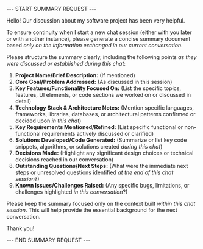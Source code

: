 --- START SUMMARY REQUEST ---

Hello! Our discussion about my software project has been very helpful.

To ensure continuity when I start a new chat session (either with you later or with another instance), please generate a concise summary document based *only on the information exchanged in our current conversation*.

Please structure the summary clearly, including the following points *as they were discussed or established during this chat*:

1.  **Project Name/Brief Description:** (If mentioned)
2.  **Core Goal/Problem Addressed:** (As discussed in this session)
3.  **Key Features/Functionality Focused On:** (List the specific topics, features, UI elements, or code sections we worked on or discussed in detail)
4.  **Technology Stack & Architecture Notes:** (Mention specific languages, frameworks, libraries, databases, or architectural patterns confirmed or decided upon *in this chat*)
5.  **Key Requirements Mentioned/Refined:** (List specific functional or non-functional requirements actively discussed or clarified)
6.  **Solutions Developed/Code Generated:** (Summarize or list key code snippets, algorithms, or solutions created *during this chat*)
7.  **Decisions Made:** (Highlight any significant design choices or technical decisions reached in our conversation)
8.  **Outstanding Questions/Next Steps:** (What were the immediate next steps or unresolved questions identified *at the end of this chat session*?)
9.  **Known Issues/Challenges Raised:** (Any specific bugs, limitations, or challenges highlighted *in this conversation*?)

Please keep the summary focused only on the context built *within this chat session*. This will help provide the essential background for the next conversation.

Thank you!

--- END SUMMARY REQUEST ---